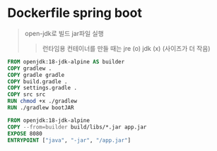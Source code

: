 # Dockerfile spring boot

> open-jdk로 빌드 jar파일 실행
>
> > 런타임용 컨테이너를 만들 때는 jre (o) jdk (x) (사이즈가 더 작음)

```Dockerfile
FROM openjdk:18-jdk-alpine AS builder
COPY gradlew .
COPY gradle gradle
COPY build.gradle .
COPY settings.gradle .
COPY src src
RUN chmod +x ./gradlew
RUN ./gradlew bootJAR

FROM openjdk:18-jdk-alpine
COPY --from=builder build/libs/*.jar app.jar
EXPOSE 8080
ENTRYPOINT ["java", "-jar", "/app.jar"]
```
